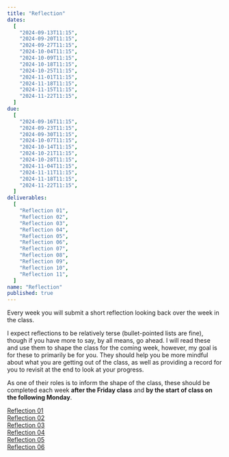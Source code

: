 ```yaml
---
title: "Reflection"
dates:
  [
    "2024-09-13T11:15",
    "2024-09-20T11:15",
    "2024-09-27T11:15",
    "2024-10-04T11:15",
    "2024-10-09T11:15",
    "2024-10-18T11:15",
    "2024-10-25T11:15",
    "2024-11-01T11:15",
    "2024-11-18T11:15",
    "2024-11-15T11:15",
    "2024-11-22T11:15",
  ]
due:
  [
    "2024-09-16T11:15",
    "2024-09-23T11:15",
    "2024-09-30T11:15",
    "2024-10-07T11:15",
    "2024-10-14T11:15",
    "2024-10-21T11:15",
    "2024-10-28T11:15",
    "2024-11-04T11:15",
    "2024-11-11T11:15",
    "2024-11-18T11:15",
    "2024-11-22T11:15",
  ]
deliverables:
  [
    "Reflection 01",
    "Reflection 02",
    "Reflection 03",
    "Reflection 04",
    "Reflection 05",
    "Reflection 06",
    "Reflection 07",
    "Reflection 08",
    "Reflection 09",
    "Reflection 10",
    "Reflection 11",
  ]
name: "Reflection"
published: true
---
```


Every week you will submit a short reflection looking back over the week in the class.

I expect reflections to be relatively terse (bullet-pointed lists are fine), though if you have more to say, by all means, go ahead. I will read these and use them to shape the class for the coming week, however, my goal is for these to primarily be for you. They should help you be more mindful about what you are getting out of the class, as well as providing a record for you to revisit at the end to look at your progress.

As one of their roles is to inform the shape of the class, these should be completed each week **after the Friday class** and **by the start of class on the following Monday**.

[Reflection 01](https://middlebury.instructure.com/courses/15553/assignments/289698/edit?quiz_lti)  
[Reflection 02](https://middlebury.instructure.com/courses/15553/assignments/289641/edit?quiz_lti)  
[Reflection 03](https://middlebury.instructure.com/courses/15553/assignments/295798/edit?quiz_lti)  
[Reflection 04](https://middlebury.instructure.com/courses/15553/assignments/289642/edit?quiz_lti)  
[Reflection 05](https://middlebury.instructure.com/courses/15553/assignments/297002/edit?quiz_lti)  
[Reflection 06](https://middlebury.instructure.com/courses/15553/assignments/289643/edit?quiz_lti)

<!--[Reflection 07](https://middlebury.instructure.com/courses/10245/assignments/170683)
[Reflection 08](https://middlebury.instructure.com/courses/10245/assignments/171268)
[Reflection 09](https://middlebury.instructure.com/courses/10245/assignments/171671)2 -->
